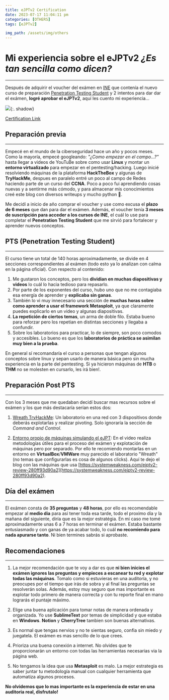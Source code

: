 ```yaml
---
title: eJPTv2 Certification
date: 2023-07-17 11:04:11 pm
categories: [OTHERS]
tags: [eJPTv2]

img_path: /assets/img/others
---
```


# Mi experiencia sobre el eJPTv2 _¿Es tan sencilla como dicen?_

* * *

Después de adquirir el voucher del exámen en [INE](https://ine.com/learning/certifications/internal/elearnsecurity-junior-penetration-tester-cert) que contenía el nuevo curso de preparación [Penetration Testing Student](https://my.ine.com/CyberSecurity/learning-paths/61f88d91-79ff-4d8f-af68-873883dbbd8c/penetration-testing-student) y 2 intentos para dar dar el exámen, **logré aprobar el eJPTv2**, aquí les cuento mi experiencia...

![](ejptv2_certificate.png){:. shadow}

[Certification Link](https://my.ine.com/certificate/dd953c07-d0fc-48cd-ad2c-048506f1e40b)

## Preparación previa

* * *

Empecé en el mundo de la ciberseguridad hace un año y pocos meses. Como la mayoría, empecé googleando: _"¿Como empezar en el campo...?"_ hasta llegar a videos de YouTuBe sobre como usar **Linux** y montar un **entorno virtualizado** para empezar en el pentesting/hacking. Luego inicié resolviendo máquinas de la plataforma **HackTheBox** y algunas de **TryHackMe**, despues en paralelo entré un poco al campo de Redes haciendo parte de un curso del **CCNA**. Poco a poco fui aprendiendo cosas nuevas y a sentirme más cómodo, y para almacenar mis conocimientos creé este blog con diversos writeups y mucho python 🐍.

Me decidí a inicio de año comprar el voucher y use como excusa el **plazo de 6 meses** que dan para dar el exámen. Además, el voucher tenía **3 meses de suscripción para acceder a los cursos de INE**, el cuál lo use para completar el **Penetration Testing Student** que me sirvió para fortalecer y aprender nuevos conceptos.

## PTS (Penetration Testing Student)

* * *
El curso tiene un total de 140 horas aproximadamente, se divide en 4 secciones correspondientes al exámen (todo esto ya lo analizan con calma en la página oficial). Con respecto al contenido:

1. Me gustaron los conceptos, pero los **dividian en muchas diapositivas y videos** lo cuál lo hacia tedioso para repasarlo.
2. Por parte de los exponentes del curso, hubo uno que no me contagiaba esa energía de aprender y **explicaba sin ganas**.
3. También lo vi muy innecesario una sección de **muchas horas sobre como aprender a usar el framework Metasploit**, ya que claramente puedes explicarlo en un video y algunas diapositivas.
4. **La repetición de ciertos temas**, un arma de doble filo. Estaba bueno para reforzar pero los repetian en distintas secciones y llegaba a confundir.
5. Sobre los laboratorios para practicar, lo de siempre, son poco comodos y accesibles. Lo bueno es que los **laboratorios de práctica se asimilan muy bien a la prueba**.

En general sí recomandaría el curso a personas que tengan algunos conceptos sobre linux y sepan usarlo de manera básica pero sin mucha experiencia en la parte del pentesting. Si ya hicieron máquinas de **HTB** o **THM** no se molesten en cursarlo, les irá bien!.

## Preparación Post PTS

* * *

Con los 3 meses que me quedaban decidí buscar mas recursos sobre el exámen y los que más destacaría serían estos dos:

1. [Wreath TryHackMe](https://tryhackme.com/room/wreath): Un laboratorio en una red con 3 dispositivos donde deberás explotarlas y realizar pivoting. Solo ignoraría la sección de _Command and Control_.

2. [Entorno propio de máquinas simulando el eJPT](https://www.youtube.com/watch?v=7cjdjGsXNIQ): En el video realiza metodologías útiles para el proceso del exámen y explotación de máquinas pero por separado. Por ello te recomiendo montarlas en un entorno en **VirtualBox**/**VMWare** muy parecido el laboratorio "Wreath" (no temas que configurarlas es cosa de algunos clicks). Aquí te dejo el blog con las máquinas que usa [https://systemweakness.com/ejptv2-review-280ff93d90a2](https://systemweakness.com/ejptv2-review-280ff93d90a2).

## Día del exámen

* * *

El exámen consta de **35 preguntas** y **48 horas**, por ello es recomendable empezar al **medio dia** para así tener toda esa tarde, todo el proximo día y la mañana del siguiente, diría que es la mejor estratégia. En mi caso me tomé aproximadamente unas 6 a 7 horas en terminar el exámen. Estaba bastante entusiasmado y con ganas de ya acabar todo, lo cuál **no recomiendo para nada apurarse tanto**. Ni bien termines sabrás si aprobaste.

## Recomendaciones

* * *

1. La mejor recomendación que te voy a dar es que **ni bien inicies el exámen ignores las preguntas y empieces a escanear tu red y explotar todas las máquinas**. Tomalo como si estuvieras en una auditoría, y no preocupes por el tiempo que irás de sobra y al final las preguntas se resolverán solas. Además, estoy muy seguro que mas importante es explotar todo primero de manera correcta y con tu reporte final en mano lograrás el puntaje máximo.

2. Elige una buena aplicación para tomar notas de manera ordenada y organizada. Yo use **SublimeText** por temas de simplicidad y que estaba en **Windows**. **Notion** y **CherryTree** tambien son buenas alternativas.

3. Es normal que tengas nervios y no te sientas seguro, confia sin miedo y juegatela. El exámen es mas sencillo de lo que crees.

4. Prioriza una buena conexión a internet. No olvides que te proporcionarán un entorno con todas las herramientas necesarias via la página web.

5. No tengamos la idea que usa **Metasploit** es malo. La mejor estrategia es saber juntar tu metodología manual con cualquier herramienta que automatiza algunos procesos.

**No olvidemos que lo mas importante es la experiencia de estar en una auditoria real, disfrutalo!**

